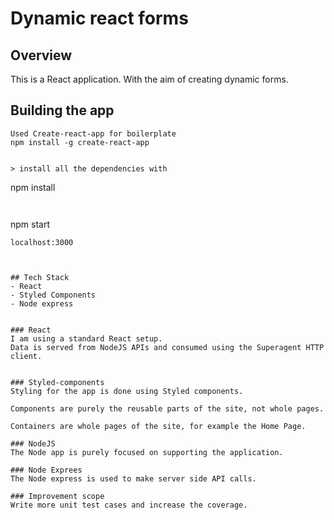# Dynamic react forms

## Overview
This is a React application.
With the aim of creating dynamic forms.

## Building the app
```
Used Create-react-app for boilerplate
npm install -g create-react-app
```

```

> install all the dependencies with
```
npm install
```


```
npm start
```
localhost:3000



## Tech Stack
- React
- Styled Components
- Node express


### React
I am using a standard React setup.
Data is served from NodeJS APIs and consumed using the Superagent HTTP client.


### Styled-components
Styling for the app is done using Styled components.

Components are purely the reusable parts of the site, not whole pages.

Containers are whole pages of the site, for example the Home Page.

### NodeJS
The Node app is purely focused on supporting the application.

### Node Exprees
The Node express is used to make server side API calls.

### Improvement scope
Write more unit test cases and increase the coverage.

